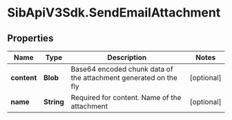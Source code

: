 # SibApiV3Sdk.SendEmailAttachment

## Properties
Name | Type | Description | Notes
------------ | ------------- | ------------- | -------------
**content** | **Blob** | Base64 encoded chunk data of the attachment generated on the fly | [optional] 
**name** | **String** | Required for content. Name of the attachment | [optional] 


